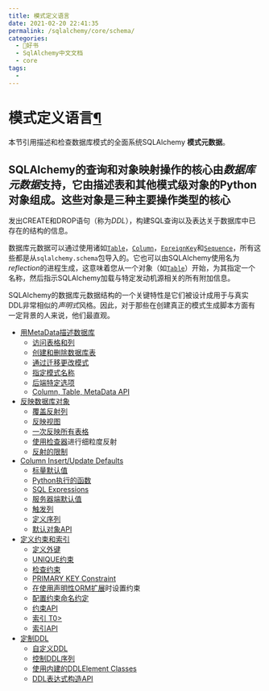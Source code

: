 ```yaml
---
title: 模式定义语言
date: 2021-02-20 22:41:35
permalink: /sqlalchemy/core/schema/
categories:
  - 📖好书
  - SqlAlchemy中文文档
  - core
tags:
  - 
---
```

模式定义语言[¶](#module-sqlalchemy.schema "Permalink to this headline")
=======================================================================

本节引用描述和检查数据库模式的全面系统SQLAlchemy **模式元数据**。

SQLAlchemy的查询和对象映射操作的核心由*数据库元数据*支持，它由描述表和其他模式级对象的Python对象组成。这些对象是三种主要操作类型的核心
-
发出CREATE和DROP语句（称为*DDL*），构建SQL查询以及表达关于数据库中已存在的结构的信息。

数据库元数据可以通过使用诸如[`Table`](metadata.html#sqlalchemy.schema.Table "sqlalchemy.schema.Table")，[`Column`](metadata.html#sqlalchemy.schema.Column "sqlalchemy.schema.Column")，[`ForeignKey`](constraints.html#sqlalchemy.schema.ForeignKey "sqlalchemy.schema.ForeignKey")和[`Sequence`](defaults.html#sqlalchemy.schema.Sequence "sqlalchemy.schema.Sequence")，所有这些都是从`sqlalchemy.schema`包导入的。它也可以由SQLAlchemy使用名为*reflection*的进程生成，这意味着您从一个对象（如[`Table`](metadata.html#sqlalchemy.schema.Table "sqlalchemy.schema.Table")）开始，为其指定一个名称，然后指示SQLAlchemy加载与特定发动机源相关的所有附加信息。

SQLAlchemy的数据库元数据结构的一个关键特性是它们被设计成用于与真实DDL非常相似的*声明式*风格。因此，对于那些在创建真正的模式生成脚本方面有一定背景的人来说，他们最直观。

-   [用MetaData描述数据库](metadata.html)
    -   [访问表格和列](metadata.html#accessing-tables-and-columns)
    -   [创建和删除数据库表](metadata.html#creating-and-dropping-database-tables)
    -   [通过迁移更改模式](metadata.html#altering-schemas-through-migrations)
    -   [指定模式名称](metadata.html#specifying-the-schema-name)
    -   [后端特定选项](metadata.html#backend-specific-options)
    -   [Column, Table, MetaData
        API](metadata.html#column-table-metadata-api)
-   [反映数据库对象](reflection.html)
    -   [覆盖反射列](reflection.html#overriding-reflected-columns)
    -   [反映视图](reflection.html#reflecting-views)
    -   [一次反映所有表格](reflection.html#reflecting-all-tables-at-once)
    -   [使用检查器](reflection.html#fine-grained-reflection-with-inspector)进行细粒度反射
    -   [反射的限制](reflection.html#limitations-of-reflection)
-   [Column Insert/Update Defaults](defaults.html)
    -   [标量默认值](defaults.html#scalar-defaults)
    -   [Python执行的函数](defaults.html#python-executed-functions)
    -   [SQL Expressions](defaults.html#sql-expressions)
    -   [服务器端默认值](defaults.html#server-side-defaults)
    -   [触发列](defaults.html#triggered-columns)
    -   [定义序列](defaults.html#defining-sequences)
    -   [默认对象API](defaults.html#default-objects-api)
-   [定义约束和索引](constraints.html)
    -   [定义外键](constraints.html#defining-foreign-keys)
    -   [UNIQUE约束](constraints.html#unique-constraint)
    -   [检查约束](constraints.html#check-constraint)
    -   [PRIMARY KEY
        Constraint](constraints.html#primary-key-constraint)
    -   [在使用声明性ORM扩展](constraints.html#setting-up-constraints-when-using-the-declarative-orm-extension)时设置约束
    -   [配置约束命名约定](constraints.html#configuring-constraint-naming-conventions)
    -   [约束API](constraints.html#constraints-api)
    -   [索引 T0\>](constraints.html#indexes)
    -   [索引API](constraints.html#index-api)
-   [定制DDL](ddl.html)
    -   [自定义DDL](ddl.html#custom-ddl)
    -   [控制DDL序列](ddl.html#controlling-ddl-sequences)
    -   [使用内建的DDLElement
        Classes](ddl.html#using-the-built-in-ddlelement-classes)
    -   [DDL表达式构造API](ddl.html#ddl-expression-constructs-api)

